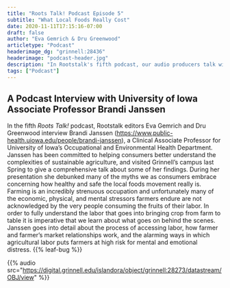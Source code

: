 ```yaml
---
title: "Roots Talk! Podcast Episode 5"
subtitle: "What Local Foods Really Cost"
date: 2020-11-11T17:15:16-07:00
draft: false
author: "Eva Gemrich & Dru Greenwood"
articletype: "Podcast"
headerimage_dg: "grinnell:28436"
headerimage: "podcast-header.jpg"
description: "In Rootstalk's fifth podcast, our audio producers talk with Prof. Brandi Janssen about the complexities of sustainable agriculture."
tags: ["Podcast"]
---
```


## A Podcast Interview with University of Iowa Associate Professor Brandi Janssen

In the fifth *Roots Talk!* podcast, Rootstalk editors Eva Gemrich and Dru Greenwood interview Brandi Janssen (https://www.public-health.uiowa.edu/people/brandi-janssen), a Clinical Associate Professor for University of Iowa’s Occupational and Environmental Health Department. Janssen has been committed to helping consumers better understand the complexities of sustainable agriculture, and visited Grinnell’s campus last Spring to give a comprehensive talk about some of her findings. During her presentation she debunked many of the myths we as consumers embrace concerning how healthy and safe the local foods movement really is. Farming is an incredibly strenuous occupation and unfortunately many of the economic, physical, and mental stressors farmers endure are not acknowledged by the very people consuming the fruits of their labor. In order to fully understand the labor that goes into bringing crop from farm to table it is imperative that we learn about what goes on behind the scenes. Janssen goes into detail about the process of accessing labor, how farmer and farmer’s market relationships work, and the alarming ways in which agricultural labor puts farmers at high risk for mental and emotional distress. {{% leaf-bug %}}

<!--
{{% audio src="/audio/roots-talk-ep-5.mp3" %}}
-->

{{% audio src="https://digital.grinnell.edu/islandora/object/grinnell:28273/datastream/OBJ/view" %}}
